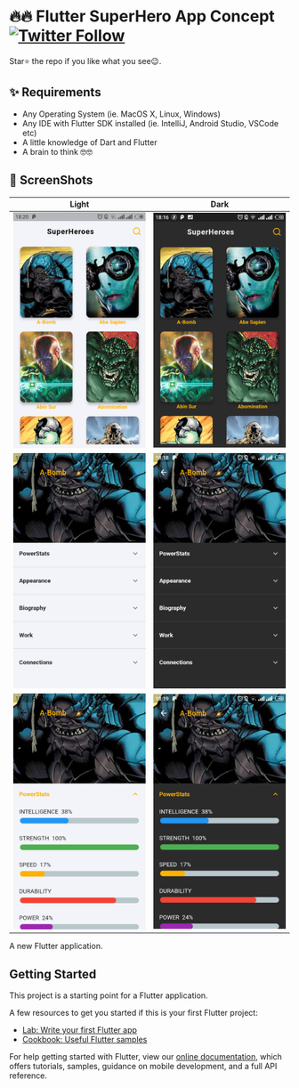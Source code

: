 # 🔥🔥 Flutter SuperHero App Concept [![Twitter Follow](https://img.shields.io/twitter/follow/charlykeleb.svg?style=social)](https://twitter.com/charlykeleb)


Star⭐ the repo if you like what you see😉.



## ✨ Requirements
* Any Operating System (ie. MacOS X, Linux, Windows)
* Any IDE with Flutter SDK installed (ie. IntelliJ, Android Studio, VSCode etc)
* A little knowledge of Dart and Flutter
* A brain to think 🤓🤓


## 📸 ScreenShots

| Light| Dark|
|------|-------|
|<img src="lib/ss/flutter_04.png" width="400">|<img src="lib/ss/flutter_01.png" width="400">|
|<img src="lib/ss/flutter_05.png" width="400">|<img src="lib/ss/flutter_02.png" width="400">|
|<img src="lib/ss/flutter_06.png" width="400">|<img src="lib/ss/flutter_03.png" width="400">|








A new Flutter application.

## Getting Started

This project is a starting point for a Flutter application.

A few resources to get you started if this is your first Flutter project:

- [Lab: Write your first Flutter app](https://flutter.dev/docs/get-started/codelab)
- [Cookbook: Useful Flutter samples](https://flutter.dev/docs/cookbook)

For help getting started with Flutter, view our
[online documentation](https://flutter.dev/docs), which offers tutorials,
samples, guidance on mobile development, and a full API reference.
